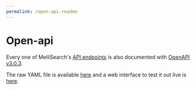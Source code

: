 ```yaml
---
permalink: /open-api-readme
---
```


# Open-api

Every one of MeiliSearch's [API endpoints](/reference/api) is also documented with [OpenAPI v3.0.3](http://spec.openapis.org/oas/v3.0.3).

The raw YAML file is available [here](/open-api/open-api.yaml) and a web interface to test it out live is <a href="/open-api.html" target="_blank">here</a>.
